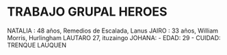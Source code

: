 # TRABAJO GRUPAL HEROES
NATALIA : 48 años, Remedios de Escalada, Lanus
JAIRO : 33 años, William Morris, Hurlingham
LAUTARO 27, ituzaingo
JOHANA: - EDAD: 29 - CUIDAD: TRENQUE LAUQUEN 
